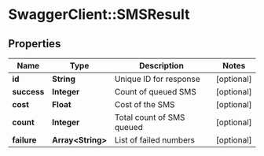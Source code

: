 # SwaggerClient::SMSResult

## Properties
Name | Type | Description | Notes
------------ | ------------- | ------------- | -------------
**id** | **String** | Unique ID for response | [optional] 
**success** | **Integer** | Count of queued SMS | [optional] 
**cost** | **Float** | Cost of the SMS | [optional] 
**count** | **Integer** | Total count of SMS queued | [optional] 
**failure** | **Array&lt;String&gt;** | List of failed numbers | [optional] 


